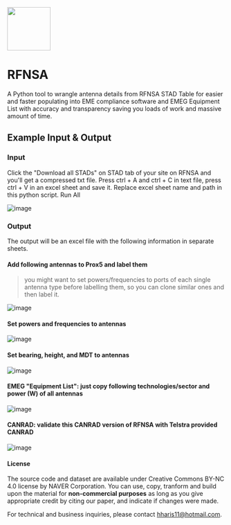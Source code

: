 <img src="https://user-images.githubusercontent.com/45975234/235141428-91ee5bfb-5b94-4f8d-a2db-a92a0f024d25.png" height="100" >

# RFNSA

A Python tool to wrangle antenna details from RFNSA STAD Table for easier and faster populating into EME compliance software and EMEG Equipment List with accuracy and transparency saving you loads of work and massive amount of time.


## Example Input & Output

### Input
Click the "Download all STADs" on STAD tab of your site on RFNSA and you'll get a compressed txt file. Press ctrl + A and ctrl + C in text file, press ctrl + V in an excel sheet and save it. Replace excel sheet name and path in this python script. Run All

![image](https://github.com/hassanharis/RFNSA-STAD-Wrangler/assets/45975234/36899273-67e1-422d-8a8f-c1f9560323dc)


### Output

The output will be an excel file with the following information in separate sheets. 

#### Add following antennas to Prox5 and label them
> you might want to set powers/frequencies to ports of each single antenna type before labelling them, so you can clone similar ones and then label it. 

![image](https://github.com/hassanharis/RFNSA-STAD-Wrangler/assets/45975234/830267c8-84f9-4093-a639-5ed3aca63910)

#### Set powers and frequencies to antennas 

![image](https://github.com/hassanharis/RFNSA-STAD-Wrangler/assets/45975234/5ec8a97c-313f-44d8-9acb-b3cdb905a50e)

#### Set bearing, height, and MDT to antennas 

![image](https://github.com/hassanharis/RFNSA-STAD-Wrangler/assets/45975234/8851cc88-70bb-4a8e-bd3f-0c019042dd1e)


#### EMEG "Equipment List": just copy following technologies/sector and power (W) of all antennas

![image](https://github.com/hassanharis/RFNSA-STAD-Wrangler/assets/45975234/4bce12d0-04c2-470a-81b0-e1dd1d995cf0)

#### CANRAD: validate this CANRAD version of RFNSA with Telstra provided CANRAD 

![image](https://github.com/hassanharis/RFNSA-STAD-Wrangler/assets/45975234/06dea5b6-b776-453a-a8f5-cffeef8c6830)


#### License

The source code and dataset are available under Creative Commons BY-NC 4.0 license by NAVER Corporation. You can use, copy, tranform and build upon the material for **non-commercial purposes** as long as you give appropriate credit by citing our paper, and indicate if changes were made.

For technical and business inquiries, please contact hharis11@hotmail.com.

